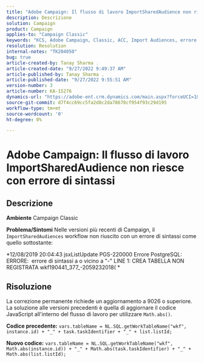 ```yaml
---
title: "Adobe Campaign: Il flusso di lavoro ImportSharedAudience non riesce con errore di sintassi"
description: Descrizione
solution: Campaign
product: Campaign
applies-to: "Campaign Classic"
keywords: "KCS, Adobe Campaign, Classic, ACC, Import Audiences, errore di sintassi"
resolution: Resolution
internal-notes: "TK204050"
bug: true
article-created-by: Tanay Sharma .
article-created-date: "9/27/2022 9:49:37 AM"
article-published-by: Tanay Sharma .
article-published-date: "9/27/2022 9:55:51 AM"
version-number: 3
article-number: KA-15276
dynamics-url: "https://adobe-ent.crm.dynamics.com/main.aspx?forceUCI=1&pagetype=entityrecord&etn=knowledgearticle&id=81d536b2-493e-ed11-9db1-002248086735"
source-git-commit: d7f4cc69cc5fa2d8c2da78678cf954f93c29d195
workflow-type: tm+mt
source-wordcount: '0'
ht-degree: 0%

---
```


# Adobe Campaign: Il flusso di lavoro ImportSharedAudience non riesce con errore di sintassi

## Descrizione

<b>Ambiente</b>
Campaign Classic


<b>Problema/Sintomi</b>
Nelle versioni più recenti di Campaign, il `ImportSharedAudiences` workflow non riuscito con un errore di sintassi come quello sottostante:

*12/08/2019 20:04:43 jsxListUpdate PGS-220000 Errore PostgreSQL: ERRORE:  errore di sintassi a o vicino a &quot;-&quot; LINE 1: CREA TABELLA NON REGISTRATA wkf190441_377_-2059232018( *


## Risoluzione


La correzione permanente richiede un aggiornamento a 9026 o superiore. La soluzione alle versioni precedenti è quella di aggiornare il codice JavaScript all&#39;interno del flusso di lavoro per utilizzare `Math.abs()`.

<b>Codice precedente:</b>
`vars.tableName = NL.SQL.getWorkTableName("wkf", instance.id) + "_" + task.taskIdentifier + "_" + list.listId;`

<b>Nuovo codice:</b>
`vars.tableName = NL.SQL.getWorkTableName("wkf", Math.abs(instance.id)) + "_" + Math.abs(task.taskIdentifier) + "_" + Math.abs(list.listId);`


